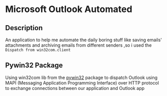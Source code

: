 # Microsoft Outlook Automated

## Description

An application to help me automate the daily boring stuff like saving emails' attachments and archiving emails
from different senders ,so i used the ```Dispatch from win32com.client```

## Pywin32 Package

Using win32com lib from the [pywin32](https://pypi.org/project/pywin32/) package to dispatch Outlook using MAPI (Messaging Application Programming Interface) over HTTP protocol to exchange connections between our application and Outlook app

